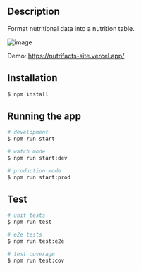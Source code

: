 ## Description

Format nutritional data into a nutrition table.

![image](https://user-images.githubusercontent.com/60504110/216325344-cbdcbe26-6c0d-43be-9a6c-bc1914c12b56.png)


Demo:
https://nutrifacts-site.vercel.app/

## Installation

```bash
$ npm install
```

## Running the app

```bash
# development
$ npm run start

# watch mode
$ npm run start:dev

# production mode
$ npm run start:prod
```

## Test

```bash
# unit tests
$ npm run test

# e2e tests
$ npm run test:e2e

# test coverage
$ npm run test:cov
```
